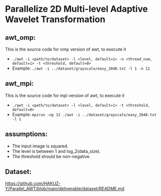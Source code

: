 # Parallelize 2D Multi-level Adaptive Wavelet Transformation

## awt_omp:
This is the source code for omp version of awt, to execute it
- `./awt -i <path/to/dataset> -l <level, default=1> -n <thread_num, default=1> -t <threshold, default=0>`
- Example: `./awt -i ../dataset/grayscale/easy_2048.txt -l 1 -n 12`

## awt_mpi:
This is the source code for mpi version of awt, to execute it
- `./awt -i <path/to/dataset> -l <level, default=1> -t <threshold, default=0>`
- Example: `mpirun -np 12 ./awt -i ../dataset/grayscale/easy_2048.txt -l 1`

## assumptions:
- The input image is squared.
- The level is between 1 and log_2(data_size).
- The threshold should be non-negative.


## Dataset:
https://github.com/HAKUZ-Y/Parallel_AWT/blob/main/deliverable/dataset/README.md
